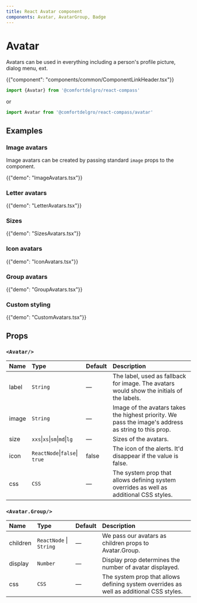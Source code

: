 ```yaml
---
title: React Avatar component
components: Avatar, AvatarGroup, Badge
---
```


# Avatar

<p class="description">Avatars can be used in everything including a person's profile picture, dialog menu, ext.</p>

{{"component": "components/common/ComponentLinkHeader.tsx"}}

```jsx
import {Avatar} from '@comfortdelgro/react-compass'
```

or

```jsx
import Avatar from '@comfortdelgro/react-compass/avatar'
```

## Examples

### Image avatars

Image avatars can be created by passing standard `image` props to the component.

{{"demo": "ImageAvatars.tsx"}}

### Letter avatars

{{"demo": "LetterAvatars.tsx"}}

### Sizes

{{"demo": "SizesAvatars.tsx"}}

### Icon avatars

{{"demo": "IconAvatars.tsx"}}

### Group avatars

{{"demo": "GroupAvatars.tsx"}}

### Custom styling

{{"demo": "CustomAvatars.tsx"}}


## Props

### `<Avatar/>`

| Name  | Type                          | Default | Description                                                                                          |
| :---- | :---------------------------- | :------ | :--------------------------------------------------------------------------------------------------- |
| label | `String`                      | —       | The label, used as fallback for image. The avatars would show the initials of the labels.            |
| image | `String `                     | —       | Image of the avatars takes the highest priority. We pass the image's address as string to this prop. |
| size  | `xxs`\|`xs`\|`sm`\|`md`\|`lg` | —       | Sizes of the avatars.                                                                                |
| icon  | `ReactNode`\|`false`\| `true` | false   | The icon of the alerts. It'd disappear if the value is false.                                        |
| css   | `CSS`                         | —       | The system prop that allows defining system overrides as well as additional CSS styles.              |

### `<Avatar.Group/>`

| Name     | Type                    | Default | Description                                                                             |
| :------- | :---------------------- | :------ | :-------------------------------------------------------------------------------------- |
| children | `ReactNode` \| `String` | —       | We pass our avatars as children props to Avatar.Group.                                  |
| display  | `Number`                | —       | Display prop determines the number of avatar displayed.                                 |
| css      | `CSS`                   | —       | The system prop that allows defining system overrides as well as additional CSS styles. |
